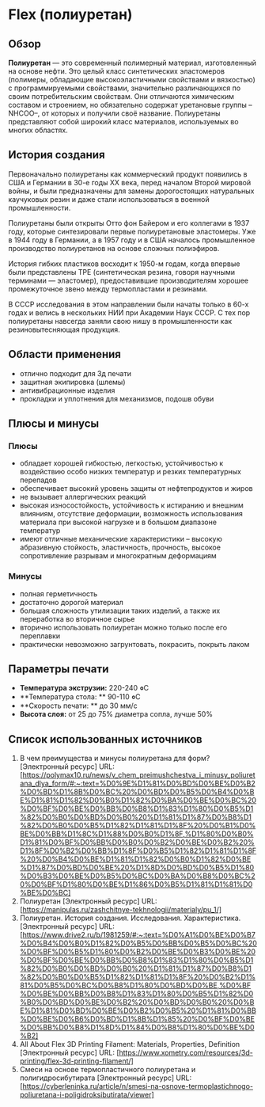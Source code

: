 # Flex (полиуретан)

## Обзор

**Полиуретан** — это современный полимерный материал,
изготовленный на основе нефти.
Это целый класс синтетических эластомеров (полимеры,
обладающие высокоэластичными свойствами и вязкостью) 
с программируемыми свойствами, 
значительно различающихся по своим потребительским свойствам. 
Они отличаются химическим составом и строением, 
но обязательно содержат уретановые группы –NHCOO–, 
от которых и получили своё название. 
Полиуретаны представляют собой широкий класс материалов, 
используемых во многих областях. 

## История создания 

Первоначально полиуретаны как коммерческий продукт появились в США и Германии
в 30-е годы XX века, перед началом Второй мировой войны, 
и были предназначены для замены дорогостоящих натуральных каучуковых резин
и даже стали использоваться в военной промышленности.

Полиуретаны были открыты Отто фон Байером и его коллегами в 1937 году, 
которые синтезировали первые полиуретановые эластомеры. 
Уже в 1944 году в Германии, 
а в 1957 году и в США началось промышленное производство полиуретанов
на основе сложных полиэфиров.

История гибких пластиков восходит к 1950-м годам, 
когда впервые были представлены TPE (синтетическая резина,
говоря научными терминами — эластомер),
предоставившие производителям хорошее промежуточное звено
между термопластами и резинами.

В СССР исследования в этом направлении были начаты только в 60-х годах
и велись в нескольких НИИ при Академии Наук СССР. 
С тех пор полиуретаны навсегда заняли свою нишу в промышленности
как резиновытесняющая продукция.

## Области применения

- отлично подходит для 3д печати
- защитная экипировка (шлемы)
- антивибрационные изделия
- прокладки и уплотнения для механизмов, подошв обуви

## Плюсы и минусы 

### Плюсы

- обладает хорошей гибкостью, легкостью, 
устойчивостью к воздействию особо низких температур
и резких температурных перепадов
- обеспечивает высокий уровень защиты от нефтепродуктов и жиров
- не вызывает аллергических реакций
- высокая износостойкость, устойчивость к истиранию и внешним влияниям,
отсутствие деформации, 
возможность использования материала при высокой нагрузке
и в большом диапазоне температур
- имеют отличные механические характеристики – высокую абразивную стойкость,
эластичность, прочность, высокое сопротивление разрывам
и многократным деформациям

### Минусы 

- полная герметичность
- достаточно дорогой материал
- большая сложность утилизации таких изделий, 
а также их переработка во вторичное сырье
- вторично использовать полиуретан можно только после его переплавки
- практически невозможно загрунтовать, покрасить, покрыть лаком

## Параметры печати 

- **Температура экструзии:**  220-240 **०**С
- **Температура стола: ** 90-110 **०**С
- **Скорость печати: ** до 30 мм/с
- **Высота слоя:**  от 25 до 75% диаметра сопла, лучше 50%

## Список использованных источников 

1. В чем преимущества и минусы полиуретана для форм? [Электронный ресурс] URL: [https://polymax10.ru/news/v_chem_preimushchestva_i_minusy_poliuretana_dlya_form/#:~:text=%D0%9E%D1%81%D0%BD%D0%BE%D0%B2%D0%BD%D1%8B%D0%BC%20%D0%BD%D0%B5%D0%B4%D0%BE%D1%81%D1%82%D0%B0%D1%82%D0%BA%D0%BE%D0%BC%20%D0%BF%D0%BE%D0%BB%D0%B8%D1%83%D1%80%D0%B5%D1%82%D0%B0%D0%BD%D0%B0%20%D1%81%D1%87%D0%B8%D1%82%D0%B0%D0%B5%D1%82%D1%81%D1%8F%20%D0%B1%D0%BE%D0%BB%D1%8C%D1%88%D0%B0%D1%8F,%D1%80%D0%B0%D1%81%D0%BF%D0%BB%D0%B0%D0%B2%D0%BE%D0%B2%20%D1%8F%D0%B2%D0%BB%D1%8F%D0%B5%D1%82%D1%81%D1%8F%20%D0%B4%D0%BE%D1%81%D1%82%D0%B0%D1%82%D0%BE%D1%87%D0%BD%D0%BE%20%D1%8D%D0%BD%D0%B5%D1%80%D0%B3%D0%BE%D0%B5%D0%BC%D0%BA%D0%B8%D0%BC%20%D0%BF%D1%80%D0%BE%D1%86%D0%B5%D1%81%D1%81%D0%BE%D0%BC]
2. Полиуретан [Электронный ресурс] URL: [https://manipulas.ru/zashchitnye-tekhnologii/materialy/pu_1/]
3. Полиуретан. История создания. Исследования. Характеристика. [Электронный ресурс] URL: [https://www.drive2.ru/b/1981259/#:~:text=%D0%A1%D0%BE%D0%B7%D0%B4%D0%B0%D1%82%D0%B5%D0%BB%D0%B5%D0%BC%20%D0%BF%D0%B5%D1%80%D0%B2%D0%BE%D0%B3%D0%BE%20%D0%BF%D0%BE%D0%BB%D0%B8%D1%83%D1%80%D0%B5%D1%82%D0%B0%D0%BD%D0%B0%20%D1%81%D1%87%D0%B8%D1%82%D0%B0%D0%B5%D1%82%D1%81%D1%8F%20%D0%B2%D1%81%D0%B5%D0%BC%D0%B8%D1%80%D0%BD%D0%BE,%D0%BF%D0%BE%D0%BB%D0%B8%D1%83%D1%80%D0%B5%D1%82%D0%B0%D0%BD%D0%BE%D0%B2%20%D0%BD%D0%B0%20%D0%BE%D1%81%D0%BD%D0%BE%D0%B2%D0%B5%20%D1%81%D0%BB%D0%BE%D0%B6%D0%BD%D1%8B%D1%85%20%D0%BF%D0%BE%D0%BB%D0%B8%D1%8D%D1%84%D0%B8%D1%80%D0%BE%D0%B2]
4. All About Flex 3D Printing Filament: Materials, Properties, Definition [Электронный ресурс] URL: [https://www.xometry.com/resources/3d-printing/flex-3d-printing-filament/]
5. Смеси на основе термопластичного полиуретана и полигидросибутирата [Электронный ресурс] URL: [https://cyberleninka.ru/article/n/smesi-na-osnove-termoplastichnogo-poliuretana-i-poligidroksibutirata/viewer]
